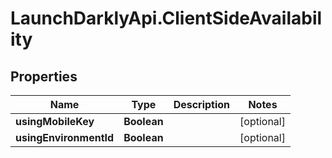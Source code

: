 # LaunchDarklyApi.ClientSideAvailability

## Properties

Name | Type | Description | Notes
------------ | ------------- | ------------- | -------------
**usingMobileKey** | **Boolean** |  | [optional] 
**usingEnvironmentId** | **Boolean** |  | [optional] 


